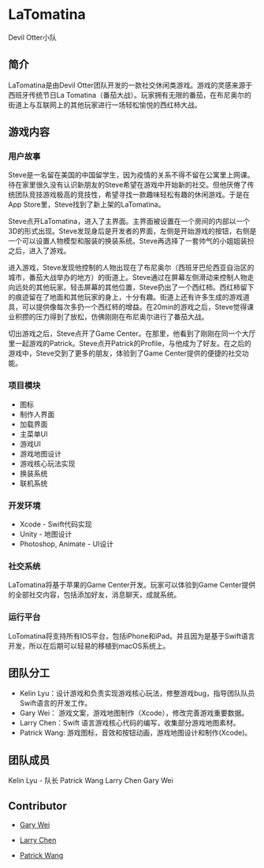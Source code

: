 
# LaTomatina
Devil Otter小队
## 简介
LaTomatina是由Devil Otter团队开发的一款社交休闲类游戏。游戏的灵感来源于西班牙传统节日La Tomatina（番茄大战）。玩家拥有无限的番茄，在布尼奥尔的街道上与互联网上的其他玩家进行一场轻松愉悦的西红柿大战。
## 游戏内容
### 用户故事
Steve是一名留在美国的中国留学生，因为疫情的关系不得不留在公寓里上网课。待在家里很久没有认识新朋友的Steve希望在游戏中开始新的社交。但他厌倦了传统团队竞技游戏极高的竞技性，希望寻找一款趣味轻松有趣的休闲游戏。于是在App Store里，Steve找到了新上架的LaTomatina。

Steve点开LaTomatina，进入了主界面。主界面被设置在一个房间的内部以一个3D的形式出现。Steve发现身后是开发者的界面，左侧是开始游戏的按钮，右侧是一个可以设置人物模型和服装的换装系统。Steve再选择了一套帅气的小姐姐装扮之后，进入了游戏。

进入游戏，Steve发现他控制的人物出现在了布尼奥尔（西班牙巴伦西亚自治区的城市，番茄大战举办的地方）的街道上。Steve通过在屏幕左侧滑动来控制人物走向远处的其他玩家。轻击屏幕的其他位置，Steve扔出了一个西红柿。西红柿留下的痕迹留在了地面和其他玩家的身上，十分有趣。街道上还有许多生成的游戏道具，可以提供像每次多扔一个西红柿的增益。在20min的游戏之后，Steve觉得课业积攒的压力得到了放松，仿佛刚刚在布尼奥尔进行了番茄大战。

切出游戏之后，Steve点开了Game Center。在那里，他看到了刚刚在同一个大厅里一起游戏的Patrick。Steve点开Patrick的Profile，与他成为了好友。在之后的游戏中，Steve交到了更多的朋友，体验到了Game Center提供的便捷的社交功能。

### 项目模块


* 图标
* 制作人界面
* 加载界面
* 主菜单UI
* 游戏UI
* 游戏地图设计
* 游戏核心玩法实现
* 换装系统
* 联机系统


### 开发环境
* Xcode - Swift代码实现
* Unity - 地图设计
* Photoshop, Animate - UI设计

### 社交系统
LaTomatina将基于苹果的Game Center开发。玩家可以体验到Game Center提供的全部社交内容，包括添加好友，消息聊天，成就系统。

### 运行平台
LoTomatina将支持所有IOS平台，包括iPhone和iPad。并且因为是基于Swift语言开发，所以在后期可以轻易的移植到macOS系统上。

## 团队分工
* Kelin Lyu：设计游戏和负责实现游戏核心玩法，修整游戏bug，指导团队队员Swift语言的开发工作。
* Gary Wei： 游戏文案，游戏地图制作（Xcode），修改完善游戏重要数据。
* Larry Chen：Swift 语言游戏核心代码的编写，收集部分游戏地图素材。
* Patrick Wang: 游戏图标，音效和按钮动画，游戏地图设计和制作(Xcode)。

## 团队成员
Kelin Lyu - 队长
Patrick Wang
Larry Chen
Gary Wei


## Contributor
* [Gary Wei](https://github.com/garywei944)

* [Larry Chen](https://github.com/LarryC01)

* [Patrick Wang](https://github.com/PatrickWang-1)

